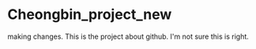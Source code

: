 # Cheongbin_project_new

making changes.
This is the project about github.
I'm not sure this is right. 

